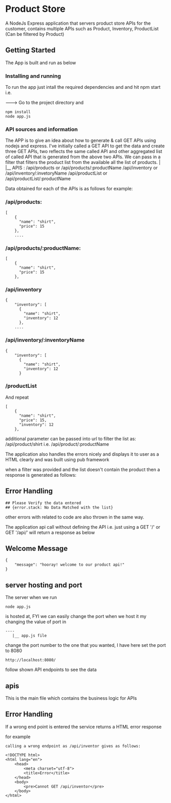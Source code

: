 # Product Store

A NodeJs Express application that servers product store APIs for the customer, contains multiple APIs such as Product, Inventory, ProductList (Can be filtered by Product)

## Getting Started

The App is built and run as below

### Installing and running

To run the app just intall the required dependencies and and hit npm start i.e.

---> Go to the project directory and

```
npm install
node app.js
```

### API sources and information

The APP is to give an idea about how to generate & call GET APIs using nodejs and express. I've initially called a GET API to get the data and create three GET APIs, two reflects the same called API and other aggregated list of called API that is generated from the above two APIs. We can pass in a filter that filters the product list from the available all the list of products.
|
|\_\_ APIS : /api/products or /api/products/:productName
/api/inventory or /api/inventory/:invetoryName
/api/productList
or
/api/productList/:productName

Data obtained for each of the APIs is as follows for example:

### /api/products:

```
[
    {
      "name": "shirt",
      "price": 15
    },
    ....
```

### /api/products/:productName:

```
[
    {
      "name": "shirt",
      "price": 15
    },
```

### /api/inventory

```
{
    "inventory": [
      {
        "name": "shirt",
        "inventory": 12
      },
    ....
```

### /api/inventory/:inventoryName

```
{
    "inventory": [
      {
        "name": "shirt",
        "inventory": 12
      }
```

### /productList

And repeat

```
[
    {
      "name": "shirt",
      "price": 15,
      "inventory": 12
    },
```

additional parameter can be passed into url to filter the list as:
/api/product/shirt i.e. /api/product/:productName

The application also handles the errors nicely and displays it to user as a HTML clearly and was built using pub framework

when a filter was provided and the list doesn't contain the product then a response is generated as follows:

## Error Handling

```
## Please Verify the data entered
## {error.stack: No Data Matched with the list}
```

other errors with related to code are also thrown in the same way.

The application api call without defining the API i.e. just using a GET '/' or GET '/api/' will return a response as below

## Welcome Message

```
{
    "message": "hooray! welcome to our product api!"
}
```

## server hosting and port

The server when we run

```
node app.js
```

is hosted at, FYI we can easily change the port when we host it my changing the value of port in

```
----
   |__ app.js file
```

change the port number to the one that you wanted, I have here set the port to 8080

```
http://localhost:8080/
```

follow shown API endpoints to see the data

## apis

This is the main file which contains the business logic for APIs

## Error Handling

If a wrong end point is entered the service returns a HTML error response

for example

```
calling a wrong endpoint as /api/inventor gives as follows:

<!DOCTYPE html>
<html lang="en">
    <head>
        <meta charset="utf-8">
        <title>Error</title>
    </head>
    <body>
        <pre>Cannot GET /api/inventor</pre>
    </body>
</html>
```
